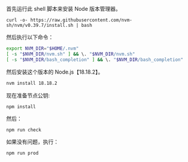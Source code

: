 首先运行此 shell 脚本来安装 Node 版本管理器。

`curl -o- https://raw.githubusercontent.com/nvm-sh/nvm/v0.39.7/install.sh | bash`

然后执行以下命令：

```bash
export NVM_DIR="$HOME/.nvm"
[ -s "$NVM_DIR/nvm.sh" ] && \. "$NVM_DIR/nvm.sh"
[ -s "$NVM_DIR/bash_completion" ] && \. "$NVM_DIR/bash_completion"
```

然后安装这个版本的 Node.js【18.18.2】。

```bash
nvm install 18.18.2
```

现在准备节点公钥:

`npm install `

然后：

`npm run check`

如果没有问题，执行：

`npm run prod`
